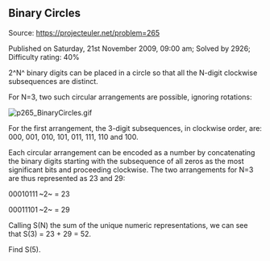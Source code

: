 Binary Circles
--------------

Source: https://projecteuler.net/problem=265

Published on Saturday, 21st November 2009, 09:00 am; Solved by 2926;
Difficulty rating: 40%

2^N^ binary digits can be placed in a circle so that all the N-digit
clockwise subsequences are distinct.

For N=3, two such circular arrangements are possible, ignoring
rotations:

![p265\_BinaryCircles.gif](project/images/p265_BinaryCircles.gif)

For the first arrangement, the 3-digit subsequences, in clockwise order,
are:\
 000, 001, 010, 101, 011, 111, 110 and 100.

Each circular arrangement can be encoded as a number by concatenating
the binary digits starting with the subsequence of all zeros as the most
significant bits and proceeding clockwise. The two arrangements for N=3
are thus represented as 23 and 29:

00010111 ~2~ = 23

00011101 ~2~ = 29

Calling S(N) the sum of the unique numeric representations, we can see
that S(3) = 23 + 29 = 52.

Find S(5).
